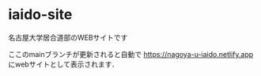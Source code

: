 # iaido-site
名古屋大学居合道部のWEBサイトです

ここのmainブランチが更新されると自動で
https://nagoya-u-iaido.netlify.app
にwebサイトとして表示されます．
